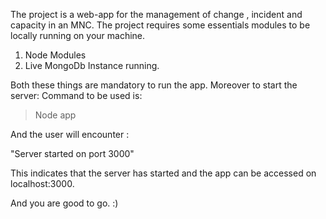The project is a web-app for the management of change , incident and capacity in an MNC.
The project requires some essentials modules to be locally running on your machine.
1. Node Modules 
2. Live MongoDb Instance running.

Both these things are mandatory to run the app.
Moreover to start the server:
Command to be used is:

>Node app 

And the user will encounter :

"Server started on port 3000"

This indicates that the server has started and the app can be accessed on localhost:3000.

And you are good to go. :)